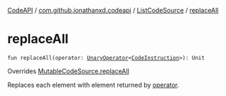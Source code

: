 [CodeAPI](../../index.md) / [com.github.jonathanxd.codeapi](../index.md) / [ListCodeSource](index.md) / [replaceAll](.)

# replaceAll

`fun replaceAll(operator: `[`UnaryOperator`](http://docs.oracle.com/javase/6/docs/api/java/util/function/UnaryOperator.html)`<`[`CodeInstruction`](../-code-instruction.md)`>): Unit`

Overrides [MutableCodeSource.replaceAll](../-mutable-code-source/replace-all.md)

Replaces each element with element returned by [operator](replace-all.md#com.github.jonathanxd.codeapi.ListCodeSource$replaceAll(java.util.function.UnaryOperator((com.github.jonathanxd.codeapi.CodeInstruction)))/operator).

